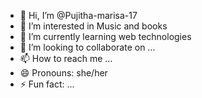 - 👋 Hi, I’m @Pujitha-marisa-17
- 👀 I’m interested in Music and books
- 🌱 I’m currently learning web technologies 
- 💞️ I’m looking to collaborate on ...
- 📫 How to reach me ...
- 😄 Pronouns: she/her
- ⚡ Fun fact: ...

<!---
Pujitha-marisa-17/Pujitha-marisa-17 is a ✨ special ✨ repository because its `README.md` (this file) appears on your GitHub profile.
You can click the Preview link to take a look at your changes.
--->
